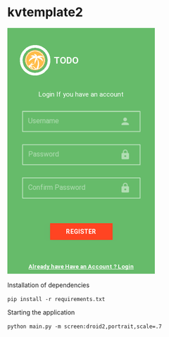 # kvtemplate2


![](assets/screen.png)


Installation of dependencies

`pip install -r requirements.txt`

Starting the application

`python main.py -m screen:droid2,portrait,scale=.7`
